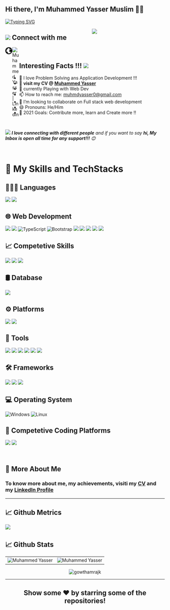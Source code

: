 ## Hi there, I'm Muhammed Yasser Muslim 👋👋

[![Typing SVG](https://readme-typing-svg.herokuapp.com?color=%231A10CA&size=21&center=true&lines=I'm+a+Back-end++Developer;Java+Software+Engineer)](https://git.io/typing-svg)



<img align='right' src="https://media0.giphy.com/media/u2pmTWUi0MXjyrMaVj/giphy.gif?cid=ecf05e476p9uet94nteqxti8tujofi58t5wcz4ng63939qfr&rid=giphy.gif&ct=g" width="230">


## <img src="https://media.giphy.com/media/5WJ6SOKeNKrSzblU4R/giphy.gif" width="25"> Connect with me 


[<img align="left" alt="Muhammed Yasser" width="22px" src="https://raw.githubusercontent.com/iconic/open-iconic/master/svg/globe.svg" />][website1]
[<img align="left" alt="Muhammed Yasser  | LinkedIn" width="22px" src="https://cdn.jsdelivr.net/npm/simple-icons@v3/icons/linkedin.svg" />][linkedin]

<br>

## Interesting Facts !!! <img src="https://media.giphy.com/media/hvRJCLFzcasrR4ia7z/giphy.gif" width="25px">

- 🔭 I love Problem Solving ans Application Development !!!
- 🚀 **visit my CV @ [Muhammed Yasser](https://github.com/MuhammedYasserMuslim/MuhammedYasserMuslim/blob/main/CV.pdf)**
- 🌱 currently Playing with Web Dev 
- 📫 How to reach me: [muhmdyasser0@gmail.com](mailto:muhmdyasser0@gmail.com)
- 🤔 I’m looking to collaborate on Full stack web development
- 😄 Pronouns: He/Him
- 🥅 2021 Goals: Contribute more, learn and Create more !!


<br>

<img src="https://media.giphy.com/media/LnQjpWaON8nhr21vNW/giphy.gif" width="60"> <em><b>I love connecting with different people</b> and if you want to say <b>hi, My Inbox is open all time for any support!!!</b> 😊</em>

<br>


# 🚀 My Skills and TechStacks

## 👨🏻‍💻 Languages

![](https://img.shields.io/static/v1?style=for-the-badge&message=Java&color=007396&logo=Java&logoColor=FFFFFF&label=)
![](https://img.shields.io/static/v1?style=for-the-badge&message=Python&color=00599C&logo=Python&logoColor=FFFFFF&label=)

## 🌐 Web Development

![](https://img.shields.io/badge/HTML5-E34F26?style=for-the-badge&logo=html5&logoColor=white)
![](https://img.shields.io/badge/CSS3-1572B6?style=for-the-badge&logo=css3&logoColor=white)
![TypeScript](https://img.shields.io/static/v1?style=for-the-badge&message=TypeScript&color=3178C6&logo=TypeScript&logoColor=FFFFFF&label=)
![Bootstrap](https://img.shields.io/static/v1?style=for-the-badge&message=Bootstrap&color=7952B3&logo=Bootstrap&logoColor=FFFFFF&label=)
![](https://img.shields.io/badge/JSP-c43e1f?style=for-the-badge&logo=jsp&logoColor=white)
![](https://img.shields.io/static/v1?style=for-the-badge&message=Servlets&color=6DB33F&logoColor=FFFFFF&label=)
![](https://img.shields.io/static/v1?style=for-the-badge&message=Hibernate&color=59666C&logo=Hibernate&logoColor=FFFFFF&label=)
![](https://img.shields.io/static/v1?style=for-the-badge&message=JDBC&color=25A162&logoColor=FFFFFF&label=)
![](https://img.shields.io/static/v1?style=for-the-badge&message=JSON&color=000000&logo=JSON&logoColor=FFFFFF&label=)

## 📈 Competetive Skills

![](https://img.shields.io/static/v1?style=for-the-badge&message=Problem+solving&color=E34F26&logo=problem+solving&logoColor=FFFFFF&label=)
![](https://img.shields.io/static/v1?style=for-the-badge&message=Data+structures&color=F7DF1E&logo=problem+solving&logoColor=FFFFFF&label=)
![](https://img.shields.io/static/v1?style=for-the-badge&message=Algorithms&color=25A162&logo=problem+solving&logoColor=FFFFFF&label=)

## 🛢 Database

![](https://img.shields.io/badge/SQL-27356b?style=for-the-badge&logo=mysql&logoColor=white)

## ⚙️ Platforms

![](https://img.shields.io/static/v1?style=for-the-badge&message=Git&color=F05032&logo=Git&logoColor=FFFFFF&label=)
![](https://img.shields.io/static/v1?style=for-the-badge&message=GitHub&color=181717&logo=GitHub&logoColor=FFFFFF&label=)

## 🔧 Tools


![](https://img.shields.io/static/v1?style=for-the-badge&message=Visual+Studio+Code&color=007ACC&logo=Visual+Studio+Code&logoColor=FFFFFF&label=)
![](https://img.shields.io/static/v1?style=for-the-badge&message=Eclipse+IDE&color=2C2255&logo=Eclipse+IDE&logoColor=FFFFFF&label=)
![](https://img.shields.io/static/v1?style=for-the-badge&message=Postman&color=FF6C37&logo=Postman&logoColor=FFFFFF&label=)
![](https://img.shields.io/static/v1?style=for-the-badge&message=NetBeans&color=222222&logo=NetBeans&logoColor=3DDC84&label=)
![](https://img.shields.io/static/v1?style=for-the-badge&message=Intellij&color=222222&logo=Intellij&logoColor=3DDC84&label=)
![](https://img.shields.io/static/v1?style=for-the-badge&message=Webstorm&color=222222&logo=Webstorm&logoColor=3DDC84&label=)

## 🛠 Frameworks

![](https://img.shields.io/static/v1?style=for-the-badge&message=Spring&color=6DB33F&logo=Spring&logoColor=FFFFFF&label=)
![](https://img.shields.io/static/v1?style=for-the-badge&message=Spring+Boot&color=6DB33F&logo=Spring+Boot&logoColor=FFFFFF&label=)
![](https://img.shields.io/static/v1?style=for-the-badge&message=Angular&color=DD0031&logo=Angular&logoColor=FFFFFF&label=)

## 💻 Operating System

![Windows](https://img.shields.io/static/v1?style=for-the-badge&message=Windows&color=0078D6&logo=Windows&logoColor=FFFFFF&label=)
![Linux](https://img.shields.io/static/v1?style=for-the-badge&message=Linux&color=0078D6&logo=Linux&logoColor=FFFFFF&label=)

## 🥅 Competetive Coding Platforms 

![](https://img.shields.io/static/v1?style=for-the-badge&message=HackerRank&color=222222&logo=HackerRank&logoColor=00EA64&label=)
![](https://img.shields.io/static/v1?style=for-the-badge&message=Codeforces&color=2C3454&logo=Codeforces&logoColor=FFFFFF&label=)

<br />

## 🤔 More About Me 


### To know more about me, my achievements, visiti my [CV](https://github.com/MuhammedYasserMuslim/MuhammedYasserMuslim/blob/main/CV.pdf) and my [LinkedIn Profile](https://www.linkedin.com/in/muhammad-yasser-9b2736251/)

---

## 📈 Github Metrics 

![](https://metrics.lecoq.io/MuhammedYasserMuslim)  

## 📈 Github Stats

<table>
  <tr>
    <td><img src="https://github-readme-stats.vercel.app/api?username=MuhammedYasserMuslim&show_icons=true&theme=tokyonight&locale=en" alt="Muhammed Yasser" /></td>
    <td><img src="https://github-readme-stats.vercel.app/api/top-langs?username=MuhammedYasserMuslim&show_icons=true&theme=radical&locale=en&layout=compact" alt="Muhammed Yasser" /></td>
    </tr>
</table>

<div align="center">
<p><img align="center" src="https://github-readme-streak-stats.herokuapp.com/?user=MuhammedYasserMuslim&theme=radical&" alt="gowthamrajk" /></p>
</div>




---------------------------------------------------------------------------------------------------------------

<div align="center">

## Show some ❤️ by starring some of the repositories!

</div>


[website1]:https://github.com/MuhammedYasserMuslim/MuhammedYasserMuslim/blob/main/CV.pdf
[website]: https://github.com/MuhammedYasserMuslim
[linkedin]: https://www.linkedin.com/in/muhammad-yasser-9b2736251/

